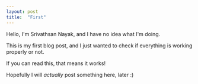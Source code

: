 ```yaml
---
layout: post
title:  "First"
---
```


Hello, I'm Srivathsan Nayak, and I have no idea what I'm doing.

This is my first blog post, and I just wanted to check if everything is working properly or not.

If you can read this, that means it works!

Hopefully I will *actually* post something here, later :)
